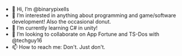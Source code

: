 - 👋 Hi, I’m @binarypixells
- 👀 I’m interested in anything about programming and game/software development! Also the occasional donut.
- 🌱 I’m currently learning C# in unity!
- 💞️ I’m looking to collaborate on App Fortune and TS-Dos with @techguy16
- 📫 How to reach me: Don't. Just don't.

<!---
binarypixells/binarypixells is a ✨ special ✨ repository because its `README.md` (this file) appears on your GitHub profile.
You can click the Preview link to take a look at your changes.
--->
